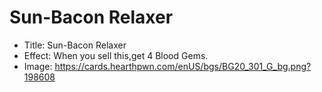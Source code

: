 # Sun-Bacon Relaxer
- Title:  Sun-Bacon Relaxer
- Effect:  When you sell this,get 4 Blood Gems.
- Image:  https://cards.hearthpwn.com/enUS/bgs/BG20_301_G_bg.png?198608
